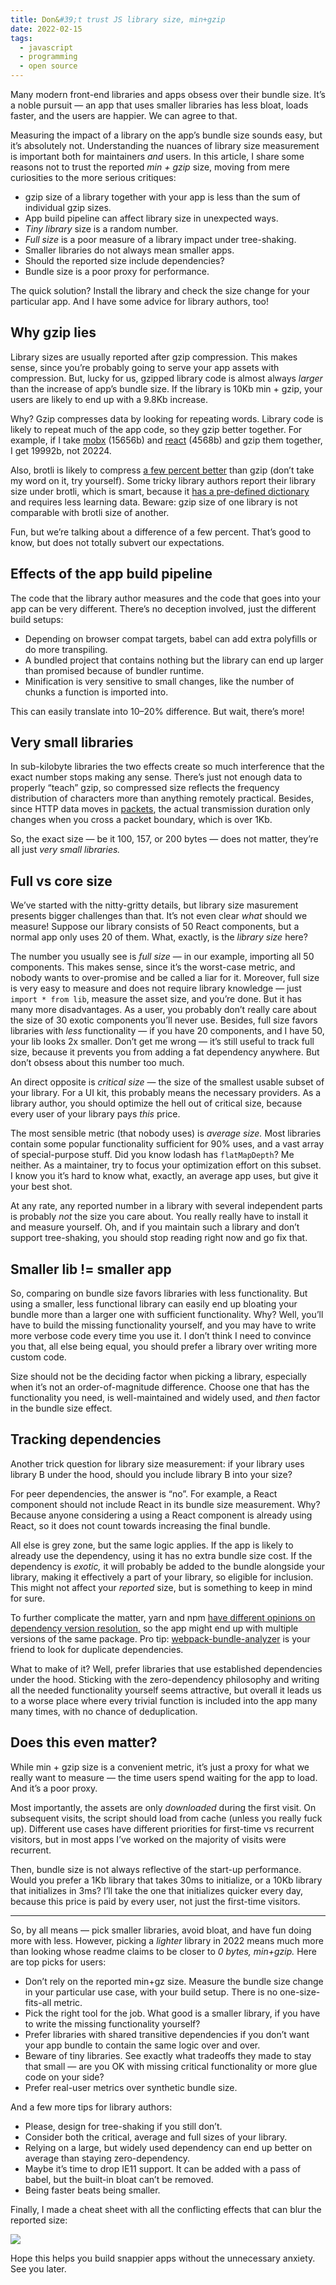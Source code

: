 ```yaml
---
title: Don&#39;t trust JS library size, min+gzip
date: 2022-02-15
tags: 
  - javascript
  - programming
  - open source
---
```


<p>Many modern front-end libraries and apps obsess over their bundle size. It’s a noble pursuit — an app that uses smaller libraries has less bloat, loads faster, and the users are happier. We can agree to that.</p><p>Measuring the impact of a library on the app’s bundle size sounds easy, but it’s absolutely not. Understanding the nuances of library size measurement is important both for maintainers <em>and</em> users. In this article, I share some reasons not to trust the reported <em>min + gzip</em> size, moving from mere curiosities to the more serious critiques:</p><ul><li>gzip size of a library together with your app is less than the sum of individual gzip sizes.</li><li>App build pipeline can affect library size in unexpected ways.</li><li><em>Tiny library</em> size is a random number.</li><li><em>Full size</em> is a poor measure of a library impact under tree-shaking.</li><li>Smaller libraries do not always mean smaller apps.</li><li>Should the reported size include dependencies?</li><li>Bundle size is a poor proxy for performance.</li></ul><p>The quick solution? Install the library and check the size change for your particular app. And I have some advice for library authors, too!</p><h2 id="Why-gzip-lies"><a href="#Why-gzip-lies" class="headerlink" title="Why gzip lies"></a>Why gzip lies</h2><p>Library sizes are usually reported after gzip compression. This makes sense, since you’re probably going to serve your app assets with compression. But, lucky for us, gzipped library code is almost always <em>larger</em> than the increase of app’s bundle size. If the library is 10Kb min + gzip, your users are likely to end up with a 9.8Kb increase.</p><p>Why? Gzip compresses data by looking for repeating words. Library code is likely to repeat much of the app code, so they gzip better together. For example, if I take <a href="https://unpkg.com/mobx@6.3.13/dist/mobx.umd.production.min.js">mobx</a> (15656b) and <a href="https://unpkg.com/react@17.0.2/umd/react.production.min.js">react</a> (4568b) and gzip them together, I get 19992b, not 20224.</p><p>Also, brotli is likely to compress <a href="https://css-tricks.com/real-world-effectiveness-of-brotli/">a few percent better</a> than gzip (don’t take my word on it, try yourself). Some tricky library authors report their library size under brotli, which is smart, because it <a href="https://en.wikipedia.org/wiki/Brotli#About">has a pre-defined dictionary</a> and requires less learning data.  Beware: gzip size of one library is not comparable with brotli size of another.</p><p>Fun, but we’re talking about a difference of a few percent. That’s good to know, but does not totally subvert our expectations.</p><h2 id="Effects-of-the-app-build-pipeline"><a href="#Effects-of-the-app-build-pipeline" class="headerlink" title="Effects of the app build pipeline"></a>Effects of the app build pipeline</h2><p>The code that the library author measures and the code that goes into your app can be very different. There’s no deception involved, just the different build setups:</p><ul><li>Depending on browser compat targets, babel can add extra polyfills or do more transpiling.</li><li>A bundled project that contains nothing but the library can end up larger than promised because of bundler runtime.</li><li>Minification is very sensitive to small changes, like the number of chunks a function is imported into.</li></ul><p>This can easily translate into 10–20% difference. But wait, there’s more!</p><h2 id="Very-small-libraries"><a href="#Very-small-libraries" class="headerlink" title="Very small libraries"></a>Very small libraries</h2><p>In sub-kilobyte libraries the two effects create so much interference that the exact number stops making any sense. There’s just not enough data to properly “teach” gzip, so compressed size reflects the frequency distribution of characters more than anything remotely practical. Besides, since HTTP data moves in <a href="https://en.wikipedia.org/wiki/IPv6_packet">packets</a>, the actual transmission duration only changes when you cross a packet boundary, which is over 1Kb.</p><p>So, the exact size — be it 100, 157, or 200 bytes — does not matter, they’re all just <em>very small libraries.</em></p><h2 id="Full-vs-core-size"><a href="#Full-vs-core-size" class="headerlink" title="Full vs core size"></a>Full vs core size</h2><p>We’ve started with the nitty-gritty details, but library size masurement presents bigger challenges than that. It’s not even clear <em>what</em> should we measure! Suppose our library consists of 50 React components, but a normal app only uses 20 of them. What, exactly, is the <em>library size</em> here?</p><p>The number you usually see is <em>full size</em> — in our example, importing all 50 components. This makes sense, since it’s the worst-case metric, and nobody wants to over-promise and be called a liar for it. Moreover, full size is very easy to measure and does not require library knowledge — just <code>import * from lib</code>, measure the asset size, and you’re done. But it has many more disadvantages. As a user, you probably don’t really care about the size of 30 exotic components you’ll never use. Besides, full size favors libraries with <em>less</em> functionality — if you have 20 components, and I have 50, your lib looks 2x smaller. Don’t get me wrong — it’s still useful to track full size, because it prevents you from adding a fat dependency anywhere. But don’t obsess about this number too much.</p><p>An direct opposite is <em>critical size</em> — the size of the smallest usable subset of your library. For a UI kit, this probably means the necessary providers. As a library author, you should optimize the hell out of critical size, because every user of your library pays <em>this</em> price.</p><p>The most sensible metric (that nobody uses) is <em>average size.</em> Most libraries contain some popular functionality sufficient for 90% uses, and a vast array of special-purpose stuff. Did you know lodash has <code>flatMapDepth</code>? Me neither. As a maintainer, try to focus your optimization effort on this subset. I know you it’s hard to know what, exactly, an average app uses, but give it your best shot.</p><p>At any rate, any reported number in a library with several independent parts is probably <em>not</em> the size you care about. You really really have to install it and measure yourself. Oh, and if you maintain such a library and don’t support tree-shaking, you should stop reading right now and go fix that.</p><h2 id="Smaller-lib-smaller-app"><a href="#Smaller-lib-smaller-app" class="headerlink" title="Smaller lib != smaller app"></a>Smaller lib != smaller app</h2><p>So, comparing on bundle size favors libraries with less functionality. But using a smaller, less functional library can easily end up bloating your bundle more than a larger one with sufficient functionality. Why? Well, you’ll have to build the missing functionality yourself, and you may have to write more verbose code every time you use it. I don’t think I need to convince you that, all else being equal, you should prefer a library over writing more custom code.</p><p>Size should not be the deciding factor when picking a library, especially when it’s not an order-of-magnitude difference. Choose one that has the functionality you need, is well-maintained and widely used, and <em>then</em> factor in the bundle size effect.</p><h2 id="Tracking-dependencies"><a href="#Tracking-dependencies" class="headerlink" title="Tracking dependencies"></a>Tracking dependencies</h2><p>Another trick question for library size measurement: if your library uses library B under the hood, should you include library B into your size?</p><p>For peer dependencies, the answer is “no”. For example, a React component should not include React in its bundle size measurement. Why? Because anyone considering a using a React component is already using React, so it does not count towards increasing the final bundle.</p><p>All else is grey zone, but the same logic applies. If the app is likely to already use the dependency, using it has no extra bundle size cost. If the dependency is <em>exotic,</em> it will probably be added to the bundle alongside your library, making it effectively a part of your library, so eligible for inclusion. This might not affect your <em>reported</em> size, but is something to keep in mind for sure.</p><p>To further complicate the matter, yarn and npm <a href="https://github.com/yarnpkg/yarn/issues/3778">have different opinions on dependency version resolution,</a> so the app might end up with multiple versions of the same package. Pro tip: <a href="https://github.com/webpack-contrib/webpack-bundle-analyzer">webpack-bundle-analyzer</a> is your friend to look for duplicate dependencies.</p><p>What to make of it? Well, prefer libraries that use established dependencies under the hood. Sticking with the zero-dependency philosophy and writing all the needed functionality yourself seems attractive, but overall it leads us to a worse place where every trivial function is included into the app many many times, with no chance of deduplication.</p><h2 id="Does-this-even-matter"><a href="#Does-this-even-matter" class="headerlink" title="Does this even matter?"></a>Does this even matter?</h2><p>While min + gzip size is a convenient metric, it’s just a proxy for what we really want to measure — the time users spend waiting for the app to load. And it’s a poor proxy.</p><p>Most importantly, the assets are only <em>downloaded</em> during the first visit. On subsequent visits, the script should load from cache (unless you really fuck up). Different use cases have different priorities for first-time vs recurrent visitors, but in most apps I’ve worked on the majority of visits were recurrent.</p><p>Then, bundle size is not always reflective of the start-up performance. Would you prefer a 1Kb library that takes 30ms to initialize, or a 10Kb library that initializes in 3ms? I’ll take the one that initializes quicker every day, because this price is paid by every user, not just the first-time visitors.</p><hr><p>So, by all means — pick smaller libraries, avoid bloat, and have fun doing more with less. However, picking a <em>lighter</em> library in 2022 means much more than looking whose readme claims to be closer to <em>0 bytes, min+gzip.</em> Here are top picks for users:</p><ul><li>Don’t rely on the reported min+gz size. Measure the bundle size change in your particular use case, with your build setup. There is no one-size-fits-all metric.</li><li>Pick the right tool for the job. What good is a smaller library, if you have to write the missing functionality yourself?</li><li>Prefer libraries with shared transitive dependencies if you don’t want your app bundle to contain the same logic over and over.</li><li>Beware of tiny libraries. See exactly what tradeoffs they made to stay that small — are you OK with missing critical functionality or more glue code on your side?</li><li>Prefer real-user metrics over synthetic bundle size.</li></ul><p>And a few more tips for library authors:</p><ul><li>Please, design for tree-shaking if you still don’t.</li><li>Consider both the critical, average and full sizes of your library.</li><li>Relying on a large, but widely used dependency can end up better on average than staying zero-dependency.</li><li>Maybe it’s time to drop IE11 support. It can be added with a pass of babel, but the built-in bloat can’t be removed.</li><li>Being faster beats being smaller.</li></ul><p>Finally, I made a cheat sheet with all the conflicting effects that can blur the reported size:</p><p><img src="/images/lib-bundle-size.png"></p><p>Hope this helps you build snappier apps without the unnecessary anxiety. See you later.</p>
